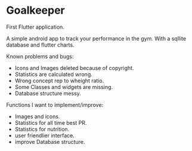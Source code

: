 # Goalkeeper

First Flutter application.

A simple android app to track your performance in the gym.
With a sqllite database and flutter charts. 

Known problems and bugs:
- Icons and Images deleted because of copyright.
- Statistics are calculated wrong.
- Wrong concept rep to wheight ratio.
- Some Classes and widgets are missing.
- Database structure messy.

Functions I want to implement/improve:
- Images and icons.
- Statistics for all time best PR.
- Statistics for nutrition.
- user friendlier interface.
- improve Database structure.
